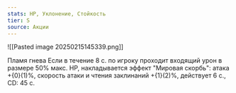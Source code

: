 ```yaml
---
stats: HP, Уклонение, Стойкость
tier: S
source: Акции
---
```

![[Pasted image 20250215145339.png]]

Пламя гнева
Если в течение 8 с. по игроку проходит входящий урон в размере 50% макс. HP, накладывается эффект "Мировая скорбь": атака +{0}(1)%, скорость атаки и чтения заклинаний +{1}(2)%, действует 6 с., CD: 45 с.